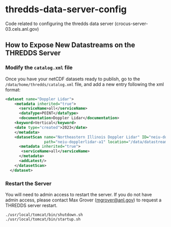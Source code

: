 # thredds-data-server-config
Code related to configuring the thredds data server (crocus-server-03.cels.anl.gov)

## How to Expose New Datastreams on the THREDDS Server

### Modify the `catalog.xml` file
Once you have your netCDF datasets ready to publish, go to the `/data/home/thredds/catalog.xml` file, and add a new entry following the xml format:

```xml
<dataset name="Doppler Lidar">
    <metadata inherited="true">
      <serviceName>all</serviceName>
      <dataType>POINT</dataType>
      <documentation>Doppler Lidar</documentation>
    <keyword>Vertical</keyword>
    <date type="created">2023</date>
    </metadata>
    <datasetScan name="Northeastern Illinois Doppler Lidar" ID="neiu-dopplerlidar-a1"
                 path="neiu-dopplerlidar-a1" location="/data/datastream/neiu/neiu-dopplerlidar-a1" dataType="Point">
      <metadata inherited="true">
       <serviceName>all</serviceName>
      </metadata>
      <addLatest/>
    </datasetScan>
  </dataset>
```

### Restart the Server
You will need to admin access to restart the server. If you do not have admin access, please contact Max Grover (mgrover@anl.gov) to request a THREDDS server restart.

```
./usr/local/tomcat/bin/shutdown.sh
./usr/local/tomcat/bin/startup.sh
```
